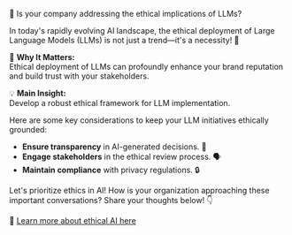 🤖 Is your company addressing the ethical implications of LLMs?  

In today's rapidly evolving AI landscape, the ethical deployment of Large Language Models (LLMs) is not just a trend—it's a necessity! 🚀  

🌟 **Why It Matters:**  
Ethical deployment of LLMs can profoundly enhance your brand reputation and build trust with your stakeholders.  

💡 **Main Insight:**  
Develop a robust ethical framework for LLM implementation.  

Here are some key considerations to keep your LLM initiatives ethically grounded:  

- **Ensure transparency** in AI-generated decisions. 🤝  
- **Engage stakeholders** in the ethical review process. 🗣️  
- **Maintain compliance** with privacy regulations. 🔒  

Let's prioritize ethics in AI! How is your organization approaching these important conversations? Share your thoughts below! 👇  

📖 [Learn more about ethical AI here](https://arxiv.org/html/2402.02713v1)